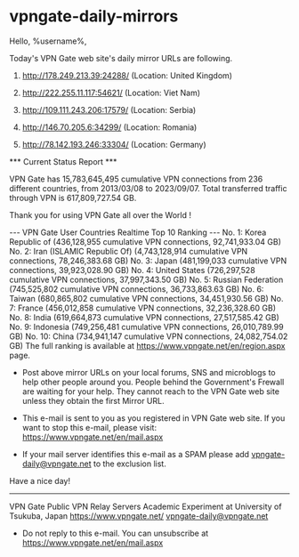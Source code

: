 # vpngate-daily-mirrors

Hello, %username%,

Today's VPN Gate web site's daily mirror URLs are following.

1. http://178.249.213.39:24288/
   (Location: United Kingdom)

2. http://222.255.11.117:54621/
   (Location: Viet Nam)

3. http://109.111.243.206:17579/
   (Location: Serbia)

4. http://146.70.205.6:34299/
   (Location: Romania)

5. http://78.142.193.246:33304/
   (Location: Germany)


*** Current Status Report ***

VPN Gate has 15,783,645,495 cumulative VPN connections from 236 different countries, from 2013/03/08 to 2023/09/07.
Total transferred traffic through VPN is 617,809,727.54 GB.

Thank you for using VPN Gate all over the World !


--- VPN Gate User Countries Realtime Top 10 Ranking ---
No. 1: Korea Republic of (436,128,955 cumulative VPN connections, 92,741,933.04 GB)
No. 2: Iran (ISLAMIC Republic Of) (4,743,128,914 cumulative VPN connections, 78,246,383.68 GB)
No. 3: Japan (481,199,033 cumulative VPN connections, 39,923,028.90 GB)
No. 4: United States (726,297,528 cumulative VPN connections, 37,997,343.50 GB)
No. 5: Russian Federation (745,525,802 cumulative VPN connections, 36,733,863.63 GB)
No. 6: Taiwan (680,865,802 cumulative VPN connections, 34,451,930.56 GB)
No. 7: France (456,012,858 cumulative VPN connections, 32,236,328.60 GB)
No. 8: India (619,664,873 cumulative VPN connections, 27,517,585.42 GB)
No. 9: Indonesia (749,256,481 cumulative VPN connections, 26,010,789.99 GB)
No. 10: China (734,941,147 cumulative VPN connections, 24,082,754.02 GB)
The full ranking is available at https://www.vpngate.net/en/region.aspx page.


* Post above mirror URLs on your local forums, SNS and microblogs
  to help other people around you.
  People behind the Government's Frewall are waiting for your help.
  They cannot reach to the VPN Gate web site
  unless they obtain the first Mirror URL.

* This e-mail is sent to you as you registered in VPN Gate web site.
  If you want to stop this e-mail, please visit:
  https://www.vpngate.net/en/mail.aspx

* If your mail server identifies this e-mail as a SPAM
  please add vpngate-daily@vpngate.net to the exclusion list.

Have a nice day!

------------------------------------------------------
VPN Gate Public VPN Relay Servers
Academic Experiment at University of Tsukuba, Japan
https://www.vpngate.net/
vpngate-daily@vpngate.net
* Do not reply to this e-mail.
  You can unsubscribe at https://www.vpngate.net/en/mail.aspx


